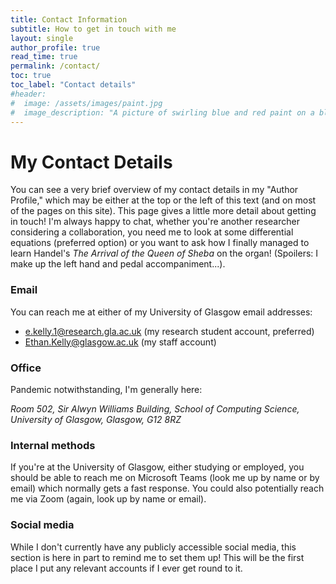```yaml
---
title: Contact Information
subtitle: How to get in touch with me
layout: single
author_profile: true
read_time: true
permalink: /contact/
toc: true
toc_label: "Contact details"
#header:
#  image: /assets/images/paint.jpg
#  image_description: "A picture of swirling blue and red paint on a black backdrop."
---
```

# My Contact Details

You can see a very brief overview of my contact details in my "Author Profile," which may be either at the top or the left of this text (and on most of the pages on this site). This page gives a little more detail about getting in touch! I'm always happy to chat, whether you're another researcher considering a collaboration, you need me to look at some differential equations (preferred option) or you want to ask how I finally managed to learn Handel's _The Arrival of the Queen of Sheba_ on the organ! (Spoilers: I make up the left hand and pedal accompaniment...).


### Email

You can reach me at either of my University of Glasgow email addresses:
* [e.kelly.1@research.gla.ac.uk](mailto:e.kelly.1@research.gla.ac.uk) (my research student account, preferred)
* [Ethan.Kelly@glasgow.ac.uk](mailto:Ethan.Kelly@glasgow.ac.uk) (my staff account)

### Office

Pandemic notwithstanding, I'm generally here:

_Room 502, 
Sir Alwyn Williams Building, 
School of Computing Science, 
University of Glasgow, 
Glasgow, 
G12 8RZ_


### Internal methods

If you're at the University of Glasgow, either studying or employed, you should be able to reach me on Microsoft Teams (look me up by name or by email) which normally gets a fast response. You could also potentially reach me via Zoom (again, look up by name or email).



### Social media

While I don't currently have any publicly accessible social media, this section is here in part to remind me to set them up! This will be the first place I put any relevant accounts if I ever get round to it.

